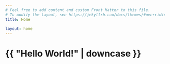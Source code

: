 ```yaml
---
# Feel free to add content and custom Front Matter to this file.
# To modify the layout, see https://jekyllrb.com/docs/themes/#overriding-theme-defaults
title: Home

layout: home
---
```


<!doctype html>
<html>
  <head>
    <meta charset="utf-8">
    <title>{{ page.title }}</title>
  </head>
  <body>
    <h1>{{ "Hello World!" | downcase }}</h1>
  </body>
</html>
